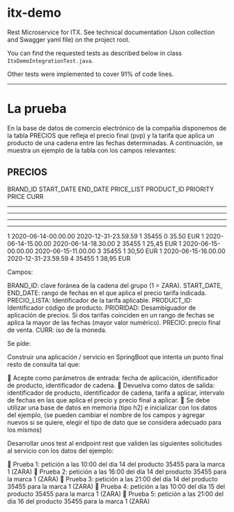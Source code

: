 # itx-demo

Rest Microservice for ITX.
See technical documentation (Json collection and Swagger yaml file) on the project root.

You can find the requested tests as described below in class `ItxDemoIntegrationTest.java`.

Other tests were implemented to cover 91% of code lines.

---------------------------------
# La prueba

En la base de datos de comercio electrónico de la compañía disponemos de la tabla
PRECIOS que refleja el precio final (pvp) y la tarifa que aplica un producto de una
cadena entre las fechas determinadas. A continuación, se muestra un ejemplo de la
tabla con los campos relevantes:

PRECIOS
-------
BRAND_ID START_DATE END_DATE PRICE_LIST PRODUCT_ID PRIORITY PRICE CURR
-------------------------------------------------- ---------------------------
----------------------- -------------------------------------------------- ---
----------------------------------------------- ------------------------------
----
1 2020-06-14-00.00.00 2020-12-31-23.59.59 1 35455 0 35.50 EUR
1 2020-06-14-15.00.00 2020-06-14-18.30.00 2 35455 1 25,45 EUR
1 2020-06-15-00.00.00 2020-06-15-11.00.00 3 35455 1 30,50 EUR
1 2020-06-15-16.00.00 2020-12-31-23.59.59 4 35455 1 38,95 EUR

Campos:

BRAND_ID: clave foránea de la cadena del grupo (1 = ZARA).
START_DATE, END_DATE: rango de fechas en el que aplica el precio tarifa indicada.
PRECIO_LISTA: Identificador de la tarifa aplicable.
PRODUCT_ID: Identificador código de producto.
PRIORIDAD: Desambiguador de aplicación de precios. Si dos tarifas coinciden en un
rango de fechas se aplica la mayor de las fechas (mayor valor numérico).
PRECIO: precio final de venta.
CURR: iso de la moneda.

Se pide:

Construir una aplicación / servicio en SpringBoot que intenta un punto final resto de
consulta tal que:

 Acepte como parámetros de entrada: fecha de aplicación, identificador de
producto, identificador de cadena.
 Devuelva como datos de salida: identificador de producto, identificador de
cadena, tarifa a aplicar, intervalo de fechas en las que aplica el precio y precio
final a aplicar.
 Se debe utilizar una base de datos en memoria (tipo h2) e inicializar con los
datos del ejemplo, (se pueden cambiar el nombre de los campos y agregar
nuevos si se quiere, elegir el tipo de dato que se considera adecuado para los
mismos)

Desarrollar unos test al endpoint rest que validen las siguientes solicitudes al servicio
con los datos del ejemplo:

 Prueba 1: petición a las 10:00 del día 14 del producto 35455 para la marca 1
(ZARA)
 Prueba 2: petición a las 16:00 del día 14 del producto 35455 para la marca 1
(ZARA)
 Prueba 3: petición a las 21:00 del día 14 del producto 35455 para la marca 1
(ZARA)
 Prueba 4: petición a las 10:00 del día 15 del producto 35455 para la marca 1
(ZARA)
 Prueba 5: petición a las 21:00 del día 16 del producto 35455 para la marca 1
(ZARA)
